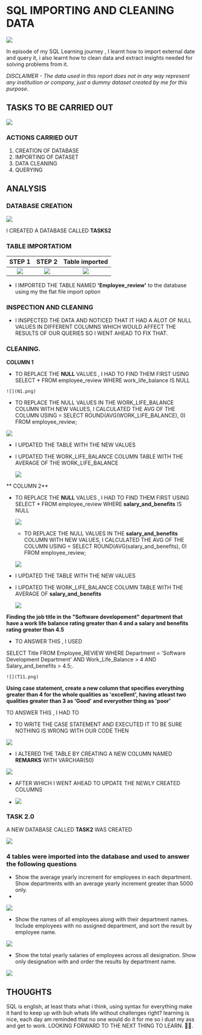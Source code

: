 # SQL IMPORTING AND CLEANING DATA

![](sql2.jpg)

In  episode of my SQL Learning journey , I learnt how to import external date and query it, i also learnt how to clean data and extract insights needed for solving problems from it.

_DISCLAIMER - The data used in this report does not in any way represent any instituition or company, just a dummy dataset created by me for this purpose_.

## TASKS TO BE CARRIED OUT

![](SQL2.png)

### ACTIONS CARRIED OUT

1. CREATION OF DATABASE
2. IMPORTING OF DATASET
3. DATA CLEANING
4. QUERYING 

## ANALYSIS

### DATABASE CREATION

![](DCC.png)


I CREATED A DATABASE CALLED **TASKS2** 

### TABLE IMPORTATIOM


 STEP 1               |      STEP 2           |   Table imported
:--------------------:|:---------------------:|:--------------------:|   
 ![](1.png)           |        ![](2.png)     |         ![](3.png)


   
- I IMPORTED THE TABLE NAMED **'Employee_review'** to the database using my the flat file import option

### INSPECTION AND CLEANING

- I INSPECTED THE DATA AND NOTICED THAT IT HAD A ALOT OF NULL VALUES IN DIFFERENT COLUMNS WHICH WOULD AFFECT THE RESULTS OF OUR QUERIES SO I WENT AHEAD TO FIX THAT.

  
 ### CLEANING.
 
**COLUMN 1**

   - TO REPLACE THE **NULL** VALUES , I HAD TO FIND THEM FIRST USING SELECT * FROM employee_review
WHERE work_life_balance IS NULL

    
    ![](N1.png)
    

   - TO REPLACE THE NULL VALUES IN THE WORK_LIFE_BALANCE COLUMN WITH NEW VALUES, I CALCULATED THE AVG OF THE COLUMN USING = 
SELECT ROUND(AVG(WORK_LIFE_BALANCE), 0)
FROM employee_review;

 ![](N1.png)

- I UPDATED THE TABLE WITH THE NEW VALUES
- I UPDATED THE  WORK_LIFE_BALANCE COLUMN TABLE WITH THE AVERAGE OF THE WORK_LIFE_BALANCE

  ![](N3.png)

  
** COLUMN 2**

 - TO REPLACE THE **NULL** VALUES , I HAD TO FIND THEM FIRST USING
  SELECT * FROM employee_review
WHERE **salary_and_benefits** IS NULL
    
    ![](N11.png)
   

   - TO REPLACE THE NULL VALUES IN THE **salary_and_benefits** COLUMN WITH NEW VALUES, I CALCULATED THE AVG OF THE COLUMN USING = 
SELECT ROUND(AVG(salary_and_benefits), 0)
FROM employee_review;

    ![](N22.png)

- I UPDATED THE TABLE WITH THE NEW VALUES
- I UPDATED THE  WORK_LIFE_BALANCE COLUMN TABLE WITH THE AVERAGE OF **salary_and_benefits**

 
    ![](N33.png)



**Finding the job title in the "Software developement" department that have a work life balance rating greater 
than 4 and a salary and benefits rating greater than 4.5**

- TO ANSWER THIS , I USED
  
SELECT Title
FROM Employee_REVIEW
WHERE Department = 'Software Development Department'
    AND Work_Life_Balance > 4
    AND Salary_and_benefits > 4.5;.

    ![](T11.png)


**Using case statement, create a new column that specifies everything greater than 4 for the whole qualities 
  as 'excellent', having atleast two qualities greater than 3 as 'Good' and everyother thing as 'poor'**
 

 TO ANSWER THIS , I HAD TO
 - TO WRITE THE CASE STATEMENT AND EXECUTED IT TO BE SURE NOTHING IS WRONG WITH OUR CODE THEN
  
 ![](A1.png)
 

 - I ALTERED THE TABLE BY CREATING A NEW COLUMN NAMED **REMARKS** WITH VARCHAR(50)

  ![](A2.png)

  
 - AFTER WHICH I WENT AHEAD TO UPDATE THE NEWLY CREATED COLUMNS

 - ![](A3.png)

  
 ### TASK 2.0
 
A NEW DATABASE CALLED **TASK2** WAS CREATED 

![](data2.png)

### 4 tables were imported into the database and used to answer the following questions
 
- Show the average yearly increment for employees in each department. Show departments with an average yearly increment greater than 5000 only.
- 

![](T22.png)


- Show the names of all employees along with their department names. Include employees with no assigned department, and sort the result by employee name.


![](Q2.png)


- Show the total yearly salaries of employees across all designation. Show only designation with and order the results by department name.


![](Q3.png)


 ## THOUGHTS

 SQL is english, at least thats what i think, using syntax for everything make it hard to keep up with buh whats life without challenges right?
 learning is nice, each day am reminded that no one would do it for me so i dust my ass and get to work.
 LOOKING FORWARD TO THE NEXT THING TO LEARN. 💂‍♂️.
  
    
    









